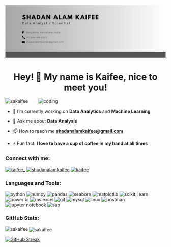 ![logo](https://github.com/sakaifee/sakaifee/blob/main/Github_Banner_Final.png)

<h1 align="center">Hey! 👋 My name is Kaifee, nice to meet you!</h1>

<img align="right" alt="coding" width="400" src="https://user-images.githubusercontent.com/74038190/212749447-bfb7e725-6987-49d9-ae85-2015e3e7cc41.gif">

<p align="left"> <img src="https://komarev.com/ghpvc/?username=sakaifee&label=Profile%20views&color=0e75b6&style=flat" alt="sakaifee" /> </p>

- 🔭 I’m currently working on **Data Analytics** and **Machine Learning**

- 💬 Ask me about **Data Analysis**

- 📫 How to reach me **shadanalamkaifee@gmail.com**

- ⚡ Fun fact: **I love to have a cup of coffee in my hand at all times**

<h3 align="left">Connect with me:</h3>
<p align="left">
<a href="https://twitter.com/kaifee_" target="blank"><img align="center" src="https://raw.githubusercontent.com/rahuldkjain/github-profile-readme-generator/master/src/images/icons/Social/twitter.svg" alt="kaifee_" height="30" width="40" /></a>
<a href="https://linkedin.com/in/shadanalamkaifee" target="blank"><img align="center" src="https://raw.githubusercontent.com/rahuldkjain/github-profile-readme-generator/master/src/images/icons/Social/linked-in-alt.svg" alt="shadanalamkaifee" height="30" width="40" /></a>
<a href="https://kaggle.com/kaifee" target="blank"><img align="center" src="https://raw.githubusercontent.com/rahuldkjain/github-profile-readme-generator/master/src/images/icons/Social/kaggle.svg" alt="kaifee" height="30" width="40" /></a>
</p>

<h3 align="left">Languages and Tools:</h3>
<p align="left">
  <img src="https://www.vectorlogo.zone/logos/python/python-icon.svg" alt="python"  title="Python" width="40" height="40"/>
  <img src="https://www.vectorlogo.zone/logos/numpy/numpy-icon.svg" alt="numpy"  title="NumPy" width="40" height="40"/> 
  <img src="https://upload.wikimedia.org/wikipedia/commons/thumb/2/22/Pandas_mark.svg/90px-Pandas_mark.svg.png" alt="pandas"  title="Pandas" width="40" height="40"/> 
  <img src="https://seaborn.pydata.org/_images/logo-mark-lightbg.svg" alt="seaborn" title="Seaborn" width="40" height="40"/>
  <img src="https://seeklogo.com/images/M/matplotlib-logo-7676870AC0-seeklogo.com.png" alt="matplotlib" title="Matplotlib" width="40" height="40"/>
  <img src="https://upload.wikimedia.org/wikipedia/commons/0/05/Scikit_learn_logo_small.svg" alt="scikit_learn" title="Scikit-Learn" width="40" height="40"/> 
  <img src="https://upload.wikimedia.org/wikipedia/commons/thumb/c/cf/New_Power_BI_Logo.svg/600px-New_Power_BI_Logo.svg.png?20210102182532" alt="power bi" title="Power BI" width="40" height="40"/> 
  <img src="https://upload.wikimedia.org/wikipedia/commons/thumb/3/34/Microsoft_Office_Excel_%282019%E2%80%93present%29.svg/512px-Microsoft_Office_Excel_%282019%E2%80%93present%29.svg.png" alt="ms excel" title="MS Excel" width="40" height="40"/>
  <img src="https://www.vectorlogo.zone/logos/git-scm/git-scm-icon.svg" alt="git" title="Git" width="40" height="40"/> 
  <img src="https://www.vectorlogo.zone/logos/mysql/mysql-official.svg" alt="mysql" title="MySQL" title="MySQL" width="40" height="40"/>
<!--   <img src="https://www.vectorlogo.zone/logos/docker/docker-official.svg" alt="docker" title="Docker" width="40" height="40"/> -->
  <img src="https://www.vectorlogo.zone/logos/linux/linux-icon.svg" alt="linux" title="Linux" width="40" height="40"/>
  <img src="https://www.vectorlogo.zone/logos/getpostman/getpostman-icon.svg" alt="postman" title="Postman" width="40" height="40"/> 
  <img src="https://www.vectorlogo.zone/logos/jupyter/jupyter-icon.svg" alt="jupyter notebook" title="Jupyter Notebook" width="40" height="40"/> 
  <img src="https://www.vectorlogo.zone/logos/sap/sap-icon.svg" alt="sap" title="SAP" width="40" height="40"/> 
 </p>

<h3 align="left">GitHub Stats:</h3>

<p><img align="left" src="https://github-readme-stats.vercel.app/api/top-langs?username=sakaifee&show_icons=true&locale=en&layout=pie" alt="sakaifee" /></p>
     
<!--<p>&nbsp;<img align="center" src="https://github-readme-stats.vercel.app/api?username=sakaifee&show_icons=true&locale=en" alt="sakaifee" /></p>-->

<p>&nbsp;<img align="center" src="https://github-readme-stats.vercel.app/api?username=sakaifee&card_width=470&show_icons=true&locale=en" alt="sakaifee" /></p>

<a href="https://git.io/streak-stats"><img src="https://streak-stats.demolab.com?user=sakaifee&card_width=470" alt="GitHub Streak" /></a>

